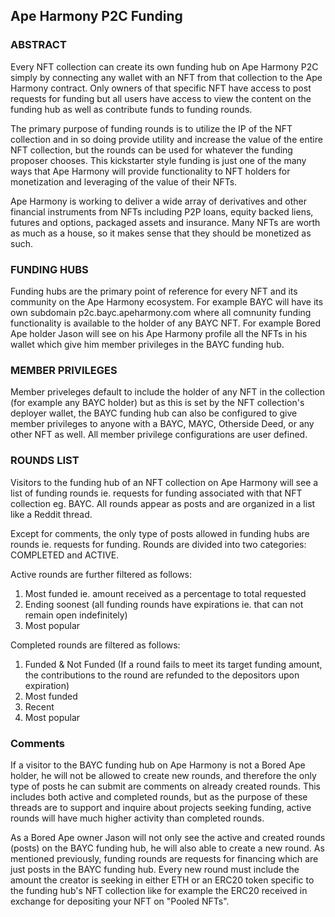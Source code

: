 ## Ape Harmony P2C Funding

### ABSTRACT

Every NFT collection can create its own funding hub on Ape Harmony P2C simply by connecting any wallet with an NFT from that collection to the Ape Harmony contract. Only owners of that specific NFT have access to post requests for funding but all users have access to view the content on the funding hub as well as contribute funds to funding rounds. 

The primary purpose of funding rounds is to utilize the IP of the NFT collection and in so doing provide utility and increase the value of the entire NFT collection, but the rounds can be used for whatever the funding proposer chooses. This kickstarter style funding is just one of the many ways that Ape Harmony will provide functionality to NFT holders for monetization and leveraging of the value of their NFTs.

Ape Harmony is working to deliver a wide array of derivatives and other financial instruments from NFTs including P2P loans, equity backed liens, futures and options, packaged assets and insurance. Many NFTs are worth as much as a house, so it makes sense that they should be monetized as such.

### FUNDING HUBS

Funding hubs are the primary point of reference for every NFT and its community on the Ape Harmony ecosystem. For example BAYC will have its own subdomain p2c.bayc.apeharmony.com where all comnunity funding functionality is available to the holder of any BAYC NFT. For example Bored Ape holder Jason will see on his Ape Harmony profile all the NFTs in his wallet which give him member privileges in the BAYC funding hub. 

### MEMBER PRIVILEGES

Member priveleges default to include the holder of any NFT in the collection (for example any BAYC holder) but as this is set by the NFT collection's deployer wallet, the BAYC funding hub can also be configured to give member privileges to anyone with a BAYC, MAYC, Otherside Deed, or any other NFT as well. All member privilege configurations are user defined.

### ROUNDS LIST

Visitors to the funding hub of an NFT collection on Ape Harmony will see a list of funding rounds ie. requests for funding associated with that NFT collection eg. BAYC. All rounds appear as posts and are organized in a list like a Reddit thread. 

Except for comments, the only type of posts allowed in funding hubs are rounds ie. requests for funding. Rounds are divided into two categories: COMPLETED and ACTIVE.

Active rounds are further filtered as follows:

1. Most funded ie. amount received as a percentage to total requested
2. Ending soonest (all funding rounds have expirations ie. that can not remain open indefinitely)
3. Most popular

Completed rounds are filtered as follows:

1. Funded & Not Funded (If a round fails to meet its target funding amount, the contributions to the round are refunded to the depositors upon expiration)
2. Most funded
3. Recent
4. Most popular

### Comments

If a visitor to the BAYC funding hub on Ape Harmony is not a Bored Ape holder, he will not be allowed to create new rounds, and therefore the only type of posts he can submit are comments on already created rounds. This includes both active and completed rounds, but as the purpose of these threads are to support and inquire about projects seeking funding, active rounds will have much higher activity than completed rounds.


As a Bored Ape owner Jason will not only see the active and created rounds (posts) on the BAYC funding hub, he will also able to create a new round. As mentioned previously, funding rounds are requests for financing which are just posts in the BAYC funding hub. Every new round must include the amount the creator is seeking in either ETH or an ERC20 token specific to the funding hub's NFT collection like for example the ERC20 received in exchange for depositing your NFT on "Pooled NFTs".





















